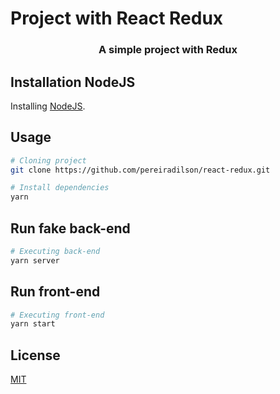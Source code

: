 # Project with React Redux

<h3 align="center">
  A simple project with Redux
</h3>

## Installation NodeJS

Installing [NodeJS](https://nodejs.org/en/download/).

## Usage

```bash
# Cloning project
git clone https://github.com/pereiradilson/react-redux.git

# Install dependencies
yarn
```

## Run fake back-end

```bash
# Executing back-end
yarn server
```

## Run front-end

```bash
# Executing front-end
yarn start
```

## License
[MIT](https://choosealicense.com/licenses/mit/)